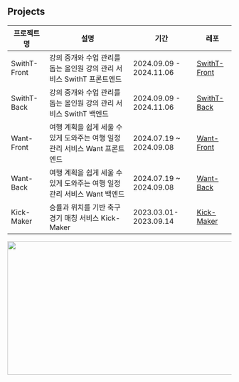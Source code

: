 
## Projects
|프로젝트명|설명|기간|레포|
|---|---|---|---|
|SwithT-Front|강의 중개와 수업 관리를 돕는 올인원 강의 관리 서비스 SwithT 프론트엔드|2024.09.09 - 2024.11.06|[SwithT-Front](https://github.com/keemzleun/SwithT-Front)|
|SwithT-Back|강의 중개와 수업 관리를 돕는 올인원 강의 관리 서비스 SwithT 백엔드|2024.09.09 - 2024.11.06|[SwithT-Back](https://github.com/keemzleun/SwithT-Back)|
|Want-Front|여행 계획을 쉽게 세울 수 있게 도와주는 여행 일정 관리 서비스 Want 프론트엔드|2024.07.19 ~ 2024.09.08|[Want-Front](https://github.com/keemzleun/Want-Front)|
|Want-Back|여행 계획을 쉽게 세울 수 있게 도와주는 여행 일정 관리 서비스 Want 백엔드|2024.07.19 ~ 2024.09.08|[Want-Back](https://github.com/keemzleun/Want-Back)|
|Kick-Maker|승률과 위치를 기반 축구 경기 매칭 서비스 Kick-Maker|2023.03.01-2023.09.14|[Kick-Maker](https://github.com/keemzleun/Kick-Maker)|



<a href="https://github.com/devxb/gitanimals">
<img
  src="https://render.gitanimals.org/farms/keemzleun"
  width="600"
  height="300"
/>
</a>
